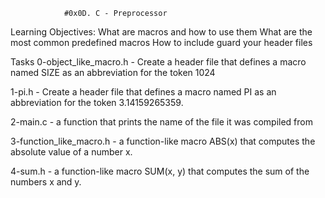 				#0x0D. C - Preprocessor

Learning Objectives: What are macros and how to use them What are the most common predefined macros How to include guard your header files

Tasks 0-object_like_macro.h - Create a header file that defines a macro named SIZE as an abbreviation for the token 1024

1-pi.h - Create a header file that defines a macro named PI as an abbreviation for the token 3.14159265359.

2-main.c - a function that prints the name of the file it was compiled from

3-function_like_macro.h - a function-like macro ABS(x) that computes the absolute value of a number x.

4-sum.h - a function-like macro SUM(x, y) that computes the sum of the numbers x and y.
